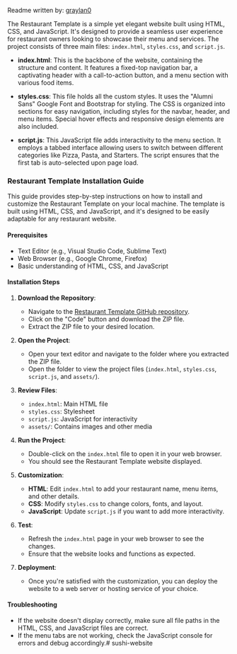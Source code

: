 Readme written by: [graylan0](https://github.com/graylan0)

The Restaurant Template is a simple yet elegant website built using HTML, CSS, and JavaScript. It's designed to provide a seamless user experience for restaurant owners looking to showcase their menu and services. The project consists of three main files: `index.html`, `styles.css`, and `script.js`.

- **index.html**: This is the backbone of the website, containing the structure and content. It features a fixed-top navigation bar, a captivating header with a call-to-action button, and a menu section with various food items.

- **styles.css**: This file holds all the custom styles. It uses the "Alumni Sans" Google Font and Bootstrap for styling. The CSS is organized into sections for easy navigation, including styles for the navbar, header, and menu items. Special hover effects and responsive design elements are also included.

- **script.js**: This JavaScript file adds interactivity to the menu section. It employs a tabbed interface allowing users to switch between different categories like Pizza, Pasta, and Starters. The script ensures that the first tab is auto-selected upon page load.


### Restaurant Template Installation Guide

This guide provides step-by-step instructions on how to install and customize the Restaurant Template on your local machine. The template is built using HTML, CSS, and JavaScript, and it's designed to be easily adaptable for any restaurant website.

#### Prerequisites

- Text Editor (e.g., Visual Studio Code, Sublime Text)
- Web Browser (e.g., Google Chrome, Firefox)
- Basic understanding of HTML, CSS, and JavaScript

#### Installation Steps

1. **Download the Repository**:  
   - Navigate to the [Restaurant Template GitHub repository](https://github.com/Mayanwolfe/Restaurant_Template).
   - Click on the "Code" button and download the ZIP file.
   - Extract the ZIP file to your desired location.

2. **Open the Project**:  
   - Open your text editor and navigate to the folder where you extracted the ZIP file.
   - Open the folder to view the project files (`index.html`, `styles.css`, `script.js`, and `assets/`).

3. **Review Files**:  
   - `index.html`: Main HTML file
   - `styles.css`: Stylesheet
   - `script.js`: JavaScript for interactivity
   - `assets/`: Contains images and other media

4. **Run the Project**:  
   - Double-click on the `index.html` file to open it in your web browser.
   - You should see the Restaurant Template website displayed.

5. **Customization**:  
   - **HTML**: Edit `index.html` to add your restaurant name, menu items, and other details.
   - **CSS**: Modify `styles.css` to change colors, fonts, and layout.
   - **JavaScript**: Update `script.js` if you want to add more interactivity.

6. **Test**:  
   - Refresh the `index.html` page in your web browser to see the changes.
   - Ensure that the website looks and functions as expected.

7. **Deployment**:  
   - Once you're satisfied with the customization, you can deploy the website to a web server or hosting service of your choice.

#### Troubleshooting

- If the website doesn't display correctly, make sure all file paths in the HTML, CSS, and JavaScript files are correct.
- If the menu tabs are not working, check the JavaScript console for errors and debug accordingly.# sushi-website

